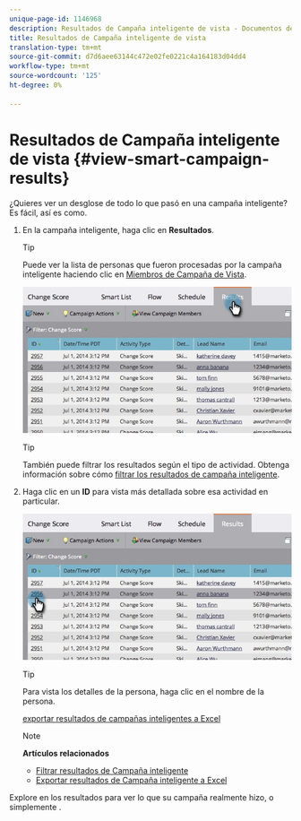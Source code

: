 ```yaml
---
unique-page-id: 1146968
description: Resultados de Campaña inteligente de vista - Documentos de marketing - Documentación del producto
title: Resultados de Campaña inteligente de vista
translation-type: tm+mt
source-git-commit: d7d6aee63144c472e02fe0221c4a164183d04dd4
workflow-type: tm+mt
source-wordcount: '125'
ht-degree: 0%

---
```



# Resultados de Campaña inteligente de vista {#view-smart-campaign-results}

¿Quieres ver un desglose de todo lo que pasó en una campaña inteligente? Es fácil, así es como.

1. En la campaña inteligente, haga clic en **Resultados**.

   >[!TIP]
   >
   >Puede ver la lista de personas que fueron procesadas por la campaña inteligente haciendo clic en [Miembros de Campaña de Vista](view-smart-campaign-members.md).

   ![](assets/image2014-9-22-11-38-10.jpg)

   >[!TIP]
   >
   >También puede filtrar los resultados según el tipo de actividad. Obtenga información sobre cómo [filtrar los resultados de campaña inteligente](filter-smart-campaign-results.md).

1. Haga clic en un **ID** para vista más detallada sobre esa actividad en particular.

   ![](assets/image2014-9-22-11-39-22.jpg)

   >[!TIP]
   >
   >Para vista los detalles de la persona, haga clic en el nombre de la persona.

   [exportar resultados de campañas inteligentes a Excel](export-smart-campaign-results-to-excel.md)

   >[!NOTE]
   >
   >**Artículos relacionados**
   >
   >    
   >    
   >    * [Filtrar resultados de Campaña inteligente](filter-smart-campaign-results.md)
   >    * [Exportar resultados de Campaña inteligente a Excel](export-smart-campaign-results-to-excel.md)


Explore en los resultados para ver lo que su campaña realmente hizo, o simplemente .